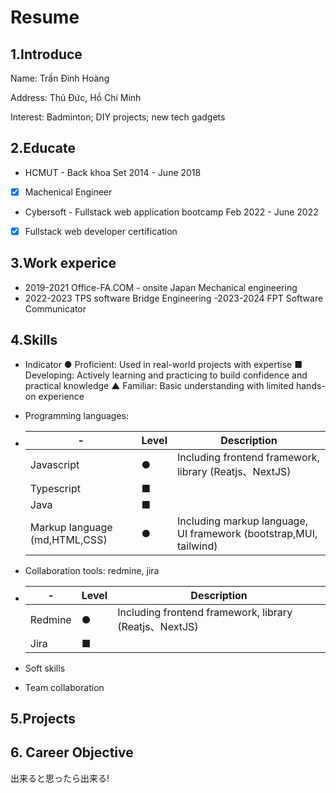 # Resume

## 1.Introduce

Name: Trần Đình Hoàng

Address: Thủ Đức, Hồ Chí Minh

Interest: Badminton; DIY projects; new tech gadgets

## 2.Educate

- HCMUT - Back khoa Set 2014 - June 2018

- [x] Machenical Engineer

- Cybersoft - Fullstack web application bootcamp Feb 2022 - June 2022

- [x] Fullstack web developer certification

## 3.Work experice

- 2019-2021
  Office-FA.COM - onsite Japan
  Mechanical engineering
- 2022-2023
  TPS software
  Bridge Engineering
  -2023-2024
  FPT Software
  Communicator

## 4.Skills

- Indicator
  ● Proficient: Used in real-world projects with expertise
  ■ Developing: Actively learning and practicing to build confidence and practical knowledge
  ▲ Familiar: Basic understanding with limited hands-on experience

* Programming languages:
* | -                             | Level | Description                                                       |
  | ----------------------------- | ----- | ----------------------------------------------------------------- |
  | Javascript                    | ●     | Including frontend framework, library (Reatjs、NextJS)            |
  | Typescript                    | ■     |                                                                   |
  | Java                          | ■     |                                                                   |
  | Markup language (md,HTML,CSS) | ●     | Including markup language, UI framework (bootstrap,MUI, tailwind) |
* Collaboration tools: redmine, jira
* | -       | Level | Description                                            |
  | ------- | ----- | ------------------------------------------------------ |
  | Redmine | ●     | Including frontend framework, library (Reatjs、NextJS) |
  | Jira    | ■     |                                                        |

- Soft skills

* Team collaboration

## 5.Projects

## 6. Career Objective

出来ると思ったら出来る!
